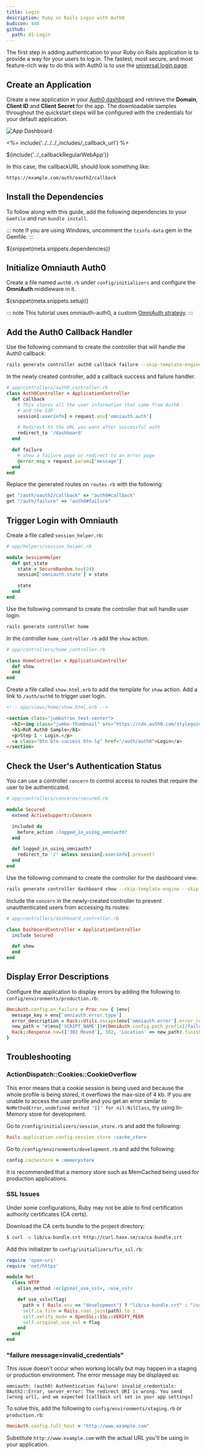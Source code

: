 ```yaml
---
title: Login
description: Ruby on Rails Login with Auth0
budicon: 448
github:
  path: 01-Login
---
```

The first step in adding authentication to your Ruby on Rails application is to provide a way for your users to log in. The fastest, most secure, and most feature-rich way to do this with Auth0 is to use the [universal login page](/hosted-pages/login).

## Create an Application

Create a new application in your [Auth0 dashboard](${manage_url}) and retrieve the __Domain__, __Client ID__ and __Client Secret__ for the app. The downloadable samples throughout the quickstart steps will be configured with the credentials for your default application.

![App Dashboard](/media/articles/server-platforms/rails/app_dashboard.png)

<%= include('../../../_includes/_callback_url') %>

${include('../_callbackRegularWebApp')}

In this case, the callbackURL should look something like:

```bash
https://example.com/auth/oauth2/callback
```

## Install the Dependencies

To follow along with this guide, add the following dependencies to your `Gemfile` and run `bundle install`.

::: note
If you are using Windows, uncomment the `tzinfo-data` gem in the Gemfile.
:::

${snippet(meta.snippets.dependencies)}

## Initialize Omniauth Auth0

Create a file named `auth0.rb` under `config/initializers` and configure the **OmniAuth** middleware in it.

${snippet(meta.snippets.setup)}

::: note
This tutorial uses omniauth-auth0, a custom [OmniAuth strategy](https://github.com/intridea/omniauth#omniauth-standardized-multi-provider-authentication).
:::

## Add the Auth0 Callback Handler

Use the following command to create the controller that will handle the Auth0 callback:

```bash
rails generate controller auth0 callback failure --skip-template-engine --skip-assets
```

In the newly created controller, add a callback success and failure handler.

```ruby
# app/controllers/auth0_controller.rb
class Auth0Controller < ApplicationController
  def callback
    # This stores all the user information that came from Auth0
    # and the IdP
    session[:userinfo] = request.env['omniauth.auth']

    # Redirect to the URL you want after successful auth
    redirect_to '/dashboard'
  end

  def failure
    # show a failure page or redirect to an error page
    @error_msg = request.params['message']
  end
end
```

Replace the generated routes on `routes.rb` with the following:

```ruby
get "/auth/oauth2/callback" => "auth0#callback"
get "/auth/failure" => "auth0#failure"
```

## Trigger Login with Omniauth

Create a file called `session_helper.rb`:

```ruby
# app/helpers/session_helper.rb

module SessionHelper
  def get_state
    state = SecureRandom.hex(24)
    session['omniauth.state'] = state

    state
  end
end
```

Use the following command to create the controller that will handle user login:

```bash
rails generate controller home
```

In the controller `home_controller.rb` add the `show` action.

```ruby
# app/controllers/home_controller.rb

class HomeController < ApplicationController
  def show
  end
end
```

Create a file called `show.html.erb` to add the template for `show` action. Add a link to `/auth/auth0` to trigger user login.

```html
<!-- app/views/home/show.html.erb -->

<section class="jumbotron text-center">
  <h2><img class="jumbo-thumbnail" src="https://cdn.auth0.com/styleguide/1.0.0/img/badge.svg"></h2>
  <h1>RoR Auth0 Sample</h1>
  <p>Step 1 - Login.</p>
  <a class="btn btn-success btn-lg" href="/auth/auth0">Login</a>
</section>
```

## Check the User's Authentication Status

You can use a controller `concern` to control access to routes that require the user to be authenticated.

```ruby
# app/controllers/concerns/secured.rb

module Secured
  extend ActiveSupport::Concern

  included do
    before_action :logged_in_using_omniauth?
  end

  def logged_in_using_omniauth?
    redirect_to '/' unless session[:userinfo].present?
  end
end
```

Use the following command to create the controller for the dashboard view:

```bash
rails generate controller dashboard show --skip-template-engine --skip-assets
```

Include the `concern` in the newly-created controller to prevent unauthenticated users from accessing its routes:

```ruby
# app/controllers/dashboard_controller.rb

class DashboardController < ApplicationController
  include Secured

  def show
  end
end
```

## Display Error Descriptions

Configure the application to display errors by adding the following to `config/environments/production.rb`:

```ruby
OmniAuth.config.on_failure = Proc.new { |env|
  message_key = env['omniauth.error.type']
  error_description = Rack::Utils.escape(env['omniauth.error'].error_reason)
  new_path = "#{env['SCRIPT_NAME']}#{OmniAuth.config.path_prefix}/failure?message=#{message_key}&error_description=#{error_description}"
  Rack::Response.new(['302 Moved'], 302, 'Location' => new_path).finish
}
```

## Troubleshooting

### ActionDispatch::Cookies::CookieOverflow

This error means that a cookie session is being used and because the whole profile is being stored, it overflows the max-size of 4 kb. If you are unable to access the user profile and you get an error similar to `NoMethodError`, `undefined method '[]' for nil:NilClass`, try using In-Memory store for development.

Go to `/config/initializers/session_store.rb` and add the following:

```ruby
Rails.application.config.session_store :cache_store
```

Go to `/config/environments/development.rb` and add the following:

```ruby
config.cachestore = :memorystore
```

It is recommended that a memory store such as MemCached being used for production applications.

### SSL Issues

Under some configurations, Ruby may not be able to find certification authority certificates (CA certs).

Download the CA certs bundle to the project directory:

```bash
$ curl -o lib/ca-bundle.crt http://curl.haxx.se/ca/ca-bundle.crt
```

Add this initializer to `config/initializers/fix_ssl.rb`:

```ruby
require 'open-uri'
require 'net/https'

module Net
  class HTTP
    alias_method :original_use_ssl=, :use_ssl=

    def use_ssl=(flag)
      path = ( Rails.env == "development") ? "lib/ca-bundle.crt" : "/usr/lib/ssl/certs/ca-certificates.crt"
      self.ca_file = Rails.root.join(path).to_s
      self.verify_mode = OpenSSL::SSL::VERIFY_PEER
      self.original_use_ssl = flag
    end
  end
end
```

### "failure message=invalid_credentials"

This issue doesn't occur when working locally but may happen in a staging or production environment. The error message may be displayed as:

```
omniauth: (auth0) Authentication failure! invalid_credentials: OAuth2::Error, server_error: The redirect URI is wrong. You send [wrong url], and we expected [callback url set in your app settings]
```

To solve this, add the following to `config/environments/staging.rb` or `production.rb`:

```ruby
OmniAuth.config.full_host = "http://www.example.com"
```

Substitute `http://www.example.com` with the actual URL you'll be using in your application.
